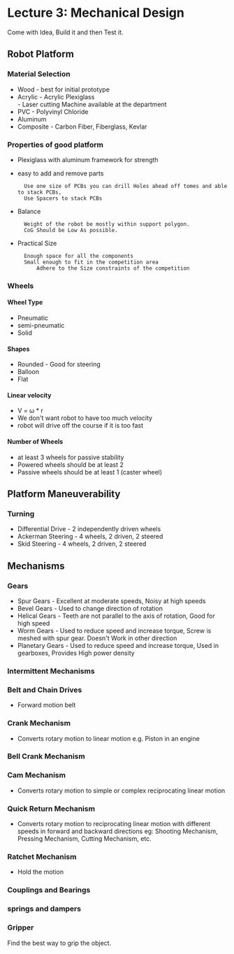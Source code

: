 # Lecture 3: Mechanical Design
Come with Idea, Build it and then Test it.

## Robot Platform

### Material Selection
- Wood - best for initial prototype 
- Acrylic - Acrylic Plexiglass  
        - Laser cutting Machine available at the department
- PVC - Polyvinyl Chloride
- Aluminum 
- Composite - Carbon Fiber, Fiberglass, Kevlar

### Properties of good platform
- Plexiglass with aluminum framework for strength
- easy to add and remove parts
        
        Use one size of PCBs you can drill Holes ahead off tomes and able to stack PCBs,
        Use Spacers to stack PCBs
- Balance
        
        Weight of the robot be mostly within support polygon.
        CoG Should be Low As possible.

- Practical Size
        
        Enough space for all the components
        Small enough to fit in the competition area
            Adhere to the Size constraints of the competition

### Wheels

#### Wheel Type
- Pneumatic
- semi-pneumatic
- Solid

#### Shapes
- Rounded - Good for steering
- Balloon
- Flat

#### Linear velocity
- V = ω * r
- We don't want robot to have too much velocity
- robot will drive off the course if it is too fast


#### Number of Wheels
- at least 3 wheels for passive stability
- Powered wheels should be at least 2
- Passive wheels should be at least 1 (caster wheel)


## Platform Maneuverability
### Turning
- Differential Drive - 2 independently driven wheels
- Ackerman Steering - 4 wheels, 2 driven, 2 steered
- Skid Steering - 4 wheels, 2 driven, 2 steered


## Mechanisms

### Gears
- Spur Gears - Excellent at moderate speeds, Noisy at high speeds
- Bevel Gears - Used to change direction of rotation
- Helical Gears - Teeth are not parallel to the axis of rotation, Good for high speed 
- Worm Gears - Used to reduce speed and increase torque, Screw is meshed with spur gear. Doesn't Work in other direction
- Planetary Gears - Used to reduce speed and increase torque, Used in gearboxes, Provides High power density

### Intermittent Mechanisms

### Belt and Chain Drives
- Forward motion belt

### Crank Mechanism
- Converts rotary motion to linear motion
e.g. Piston in an engine
### Bell Crank Mechanism
### Cam Mechanism
- Converts rotary motion to simple or complex reciprocating linear motion
### Quick Return Mechanism
- Converts rotary motion to reciprocating linear motion with different speeds in forward and backward directions
eg: Shooting Mechanism, Pressing Mechanism, Cutting Mechanism, etc.
### Ratchet Mechanism
- Hold the motion

### Couplings and Bearings
### springs and dampers

### Gripper
Find the best way to grip the object.







